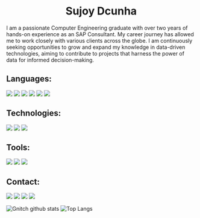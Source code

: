 <h1 align="center">Sujoy Dcunha </h1>
I am a passionate Computer Engineering graduate with over two years of hands-on experience as an SAP Consultant. My career journey has allowed me to work closely with various clients across the globe. I am continuously seeking opportunities to grow and expand my knowledge in data-driven technologies, aiming to contribute to projects that harness the power of data for informed decision-making.
<!-- - 🖥️ [https://gnitch.github.io/](https://gnitch.github.io/) . -->


## Languages:
![](https://img.shields.io/badge/python%20-%2314354C.svg?&style=flat&logo=python&logoColor=white)
![](https://img.shields.io/badge/java-%23ED8B00.svg?&style=flat&logo=java&logoColor=white)
![](https://img.shields.io/badge/c%20-%2300599C.svg?&style=flat&logo=c&logoColor=white)
![](https://img.shields.io/badge/html5%20-%23E34F26.svg?&style=flat&logo=html5&logoColor=white)
![](https://img.shields.io/badge/css3%20-%231572B6.svg?&style=flat&logo=css3&logoColor=white)
![](https://img.shields.io/badge/javascript%20-%23323330.svg?&style=for-the-badge&logo=javascript&logoColor=%23F7DF1E)

## Technologies:
![](https://img.shields.io/badge/react%20-%2320232a.svg?&style=flat&logo=react&logoColor=%2361DAFB)
![](https://img.shields.io/badge/django%20-%23092E20.svg?&style=flat&logo=django&logoColor=white)
![](https://img.shields.io/badge/mysql-%2300f.svg?&style=flat&logo=mysql&logoColor=white)


## Tools:
![](https://img.shields.io/badge/git%20-%23F05033.svg?&style=flat&logo=git&logoColor=white)
![](https://img.shields.io/badge/Ubuntu-E95420?style=flat&logo=ubuntu&logoColor=white)
![](https://img.shields.io/badge/Jupyter%20-%23F37626.svg?&style=flat&logo=Jupyter&logoColor=white)

## Contact:
[![](https://img.shields.io/badge/linkedin%20-%230077B5.svg?&style=flat&logo=linkedin&logoColor=white)](https://www.linkedin.com/in/sujoy-dcunha/)
[![](https://img.shields.io/badge/Gmail-D14836?style=flat&logo=gmail&logoColor=white)](https://mail.google.com/mail/u/0/?view=cm&fs=1&tf=1&to=sujoydcunha@gmail.com)
[![](https://img.shields.io/badge/-Hackerrank-2EC866?style=flat&logo=HackerRank&logoColor=white)](https://www.hackerrank.com/sujoydcunha)
[![](https://img.shields.io/badge/Kaggle-141321?style=flat&logoColor=blue)](https://www.kaggle.com/gnitch)


![Gnitch github stats](https://github-readme-stats.vercel.app/api?username=Gnitch&count_private=true&include_all_commits=true&show_icons=true&theme=radical)
![Top Langs](https://github-readme-stats.vercel.app/api/top-langs/?username=Gnitch&theme=tokyonight&langs_count=10&layout=compact)
